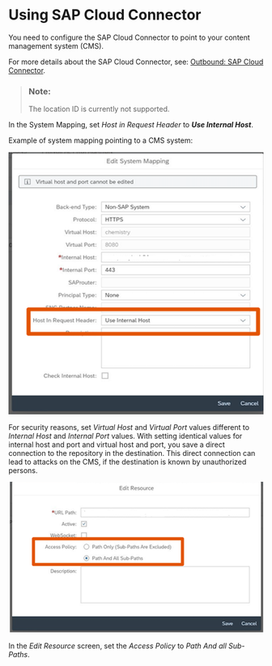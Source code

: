 <!-- loio1f45077b7c4a40da9ba9c0024eddae1a -->

# Using SAP Cloud Connector

You need to configure the SAP Cloud Connector to point to your content management system \(CMS\).

For more details about the SAP Cloud Connector, see: [Outbound: SAP Cloud Connector](../40-RemoteSystems/outbound-sap-cloud-connector-642e87f.md).

> ### Note:  
> The location ID is currently not supported.

In the System Mapping, set *Host in Request Header* to ***Use Internal Host***.

Example of system mapping pointing to a CMS system:

![](images/ArchivingSystemMapping_f4e6411.png)

For security reasons, set *Virtual Host* and *Virtual Port* values different to *Internal Host* and *Internal Port* values. With setting identical values for internal host and port and virtual host and port, you save a direct connection to the repository in the destination. This direct connection can lead to attacks on the CMS, if the destination is known by unauthorized persons.

 ![](images/ArchivingSyst_EditResource_4c061cd.png)

In the *Edit Resource* screen, set the *Access Policy* to *Path And all Sub-Paths*.

